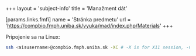 +++
layout = 'subject-info'
title = 'Manažment dát'

[params.links.fmfi]
name = 'Stránka predmetu'
url = 'https://compbio.fmph.uniba.sk/vyuka/mad/index.php/Materials'
+++

Pripojenie sa na Linux:

```bash
ssh <aisusername>@compbio.fmph.uniba.sk -XC # -X is for X11 session, -C is for compression
```
